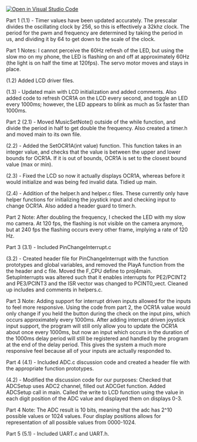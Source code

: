 [![Open in Visual Studio Code](https://classroom.github.com/assets/open-in-vscode-c66648af7eb3fe8bc4f294546bfd86ef473780cde1dea487d3c4ff354943c9ae.svg)](https://classroom.github.com/online_ide?assignment_repo_id=7680393&assignment_repo_type=AssignmentRepo)

Part 1 (1.1) - Timer values have been updated accurately. The prescalar divides the oscillating clock by 256, so this is effectively a 32khz clock. The period for the pwm and frequency are determined by taking the period in us, and dividing it by 64 to get down to the scale of the clock.

Part 1 Notes: I cannot perceive the 60Hz refresh of the LED, but using the slow mo on my phone, the LED is flashing on and off at approximately 60Hz (the light is on half the time at 120fps). The servo motor moves and stays in place.

(1.2) Added LCD driver files.

(1.3) - Updated main with LCD initialization and added comments. Also added code to refresh OCR1A on the LCD every second, and toggle an LED every 1000ms; however, the LED appears to blink as much as 5x faster than 1000ms.

Part 2 (2.1) - Moved MusicSetNote() outside of the while function, and divide the period in half to get double the frequency. Also created a timer.h and moved main to its own file.

(2.2) - Added the SetOCR1A(int value) function. This function takes in an integer value, and checks that the value is between the upper and lower bounds for OCR1A. If it is out of bounds, OCR1A is set to the closest bound value (max or min).

(2.3) - Fixed the LCD so now it actually displays OCR1A, whereas before it would initialize and was being fed invalid data. Tidied up main.

(2.4) - Addition of the helper.h and helper.c files. These currently only have helper functions for initializing the joystick input and checking input to change OCR1A. Also added a header guard to timer.h.

Part 2 Note: After doubling the frequency, I checked the LED with my slow mo camera. At 120 fps, the flashing is not visible on the camera anymore, but at 240 fps the flashing occurs every other frame, implying a rate of 120 Hz.

Part 3 (3.1) - Included PinChangeInterrupt.c

(3.2) - Created header file for PinChangeInterrupt with the function prototypes and global variables, and removed the PlayA function from the the header and c file. Moved the F_CPU define to proj4main. SetupInterrupts was altered such that it enables interrupts for PE2/PCINT2 and PE3/PCINT3 and the ISR vector was changed to PCINT0_vect. Cleaned up includes and comments in helpers.c.

Part 3 Note: Adding support for interrupt driven inputs allowed for the inputs to feel more responsive. Using the code from part 2, the OCR1A value would only change if you held the button during the check on the input pins, which occurs approximately every 1000ms. After adding interrupt driven joystick input support, the program will still only allow you to update the OCR1A about once every 1000ms, but now an input which occurs in the duration of the 1000ms delay period will still be registered and handled by the program at the end of the delay period. This gives the system a much more responsive feel because all of your inputs are actually responded to.

Part 4 (4.1) - Included ADC.c discussion code and created a header file with the appropriate function prototypes. 

(4.2) - Modified the discussion code for our purposes: Checked that ADCSetup uses ADC2 channel, filled out ADCGet function. Added ADCSetup call in main. Called the write to LCD function using the value in each digit position of the ADC value and displayed them on displays 0-3.

Part 4 Note: The ADC result is 10 bits, meaning that the adc has 2^10 possible values or 1024 values. Four display positions allows for representation of all possible values from 0000-1024.

Part 5 (5.1) - Included UART.c and UART.h.

